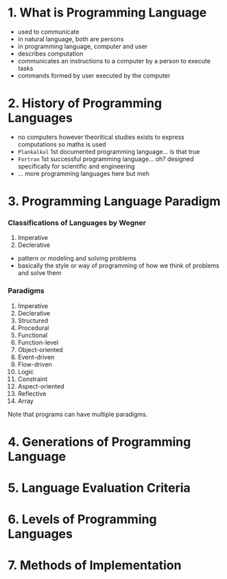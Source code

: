 # 1. What is Programming Language
- used to communicate
- in natural language, both are persons
- in programming language, computer and user
- describes computation
- communicates an instructions to a computer by a person to execute tasks
- commands formed by user executed by the computer

# 2. History of Programming Languages  
- no computers however theoritical studies exists to express computations so maths is used
- `Plankalkul` 1st documented programming language... is that true
- `Fortran` 1st successful programming language... oh? designed specifically for scientific and engineering
- ... more programming languages here but meh

# 3. Programming Language Paradigm  
### Classifications of Languages by Wegner
1.  Imperative
2. Declerative

- pattern or modeling and solving problems
- basically the style or way of programming of how we think of problems and solve them

### Paradigms
1. Imperative
2. Declerative
3. Structured
4. Procedural
5. Functional
6. Function-level
7. Object-oriented
8. Event-driven
9. Flow-driven
10. Logic
11. Constraint
12. Aspect-oriented
13. Reflective
14. Array

Note that programs can have multiple paradigms.

# 4. Generations of Programming Language  

# 5. Language Evaluation Criteria  

# 6. Levels of Programming Languages  

# 7. Methods of Implementation